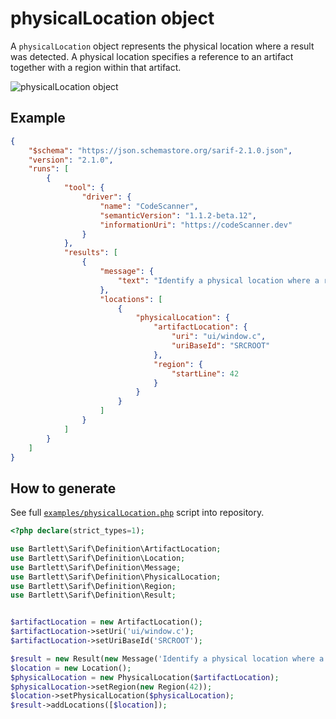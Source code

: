 <!-- markdownlint-disable MD013 -->
# physicalLocation object

A `physicalLocation` object represents the physical location where a result was detected.
A physical location specifies a reference to an artifact together with a region within that artifact.

![physicalLocation object](../assets/images/reference-physical-location.graphviz.svg)

## Example

```json
{
    "$schema": "https://json.schemastore.org/sarif-2.1.0.json",
    "version": "2.1.0",
    "runs": [
        {
            "tool": {
                "driver": {
                    "name": "CodeScanner",
                    "semanticVersion": "1.1.2-beta.12",
                    "informationUri": "https://codeScanner.dev"
                }
            },
            "results": [
                {
                    "message": {
                        "text": "Identify a physical location where a result was detected."
                    },
                    "locations": [
                        {
                            "physicalLocation": {
                                "artifactLocation": {
                                    "uri": "ui/window.c",
                                    "uriBaseId": "SRCROOT"
                                },
                                "region": {
                                    "startLine": 42
                                }
                            }
                        }
                    ]
                }
            ]
        }
    ]
}
```

## How to generate

See full [`examples/physicalLocation.php`][example-script] script into repository.

[example-script]: https://github.com/llaville/sarif-php-sdk/blob/master/examples/physicalLocation.php

```php
<?php declare(strict_types=1);

use Bartlett\Sarif\Definition\ArtifactLocation;
use Bartlett\Sarif\Definition\Location;
use Bartlett\Sarif\Definition\Message;
use Bartlett\Sarif\Definition\PhysicalLocation;
use Bartlett\Sarif\Definition\Region;
use Bartlett\Sarif\Definition\Result;


$artifactLocation = new ArtifactLocation();
$artifactLocation->setUri('ui/window.c');
$artifactLocation->setUriBaseId('SRCROOT');

$result = new Result(new Message('Identify a physical location where a result was detected.'));
$location = new Location();
$physicalLocation = new PhysicalLocation($artifactLocation);
$physicalLocation->setRegion(new Region(42));
$location->setPhysicalLocation($physicalLocation);
$result->addLocations([$location]);

```
